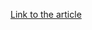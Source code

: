 [Link to the article](https://stratosphereips.org/blog/2020/6/8/dark-nexus-the-old-the-new-and-the-ugly)
